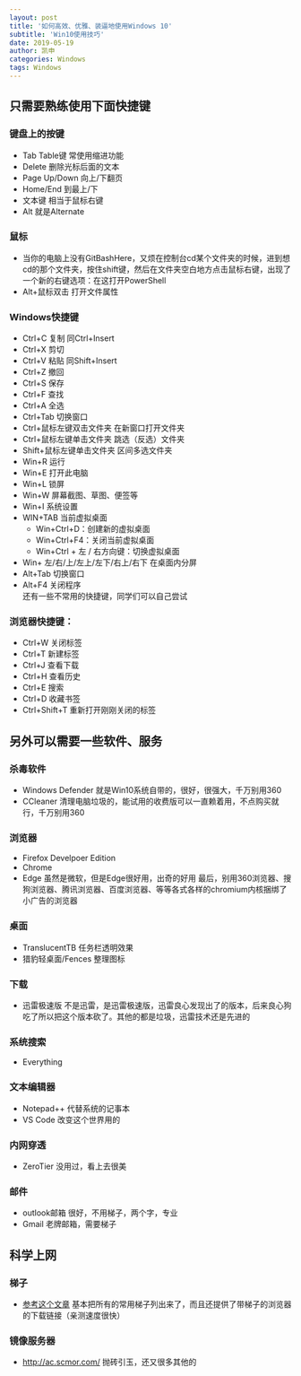 ```yaml
---
layout: post
title: '如何高效、优雅、装逼地使用Windows 10'
subtitle: 'Win10使用技巧'
date: 2019-05-19
author: 凯申
categories: Windows
tags: Windows
---
```

## 只需要熟练使用下面快捷键  

### 键盘上的按键  
+ Tab Table键 常使用缩进功能  
+ Delete 删除光标后面的文本  
+ Page Up/Down 向上/下翻页  
+ Home/End 到最上/下  
+ 文本键 相当于鼠标右键  
+ Alt 就是Alternate  

### 鼠标
+ 当你的电脑上没有GitBashHere，又烦在控制台cd某个文件夹的时候，进到想cd的那个文件夹，按住shift键，然后在文件夹空白地方点击鼠标右键，出现了一个新的右键选项：在这打开PowerShell
+ Alt+鼠标双击 打开文件属性

### Windows快捷键  
+ Ctrl+C 复制 同Ctrl+Insert  
+ Ctrl+X 剪切  
+ Ctrl+V 粘贴 同Shift+Insert  
+ Ctrl+Z 撤回  
+ Ctrl+S 保存  
+ Ctrl+F 查找  
+ Ctrl+A 全选  
+ Ctrl+Tab 切换窗口  
+ Ctrl+鼠标左键双击文件夹 在新窗口打开文件夹  
+ Ctrl+鼠标左键单击文件夹  跳选（反选）文件夹  
+ Shift+鼠标左键单击文件夹 区间多选文件夹  
+ Win+R 运行  
+ Win+E 打开此电脑  
+ Win+L 锁屏  
+ Win+W 屏幕截图、草图、便签等  
+ Win+I 系统设置  
+ WIN+TAB 当前虚拟桌面
    + Win+Ctrl+D：创建新的虚拟桌面
    + Win+Ctrl+F4：关闭当前虚拟桌面
    + Win+Ctrl + 左 / 右方向键：切换虚拟桌面
+ Win+ 左/右/上/左上/左下/右上/右下 在桌面内分屏
+ Alt+Tab 切换窗口  
+ Alt+F4 关闭程序   
还有一些不常用的快捷键，同学们可以自己尝试  

### 浏览器快捷键：  
+ Ctrl+W 关闭标签  
+ Ctrl+T 新建标签  
+ Ctrl+J 查看下载  
+ Ctrl+H 查看历史  
+ Ctrl+E 搜索  
+ Ctrl+D 收藏书签
+ Ctrl+Shift+T 重新打开刚刚关闭的标签  

## 另外可以需要一些软件、服务
### 杀毒软件
+ Windows Defender 就是Win10系统自带的，很好，很强大，千万别用360
+ CCleaner 清理电脑垃圾的，能试用的收费版可以一直赖着用，不点购买就行，千万别用360

### 浏览器
+ Firefox Develpoer Edition
+ Chrome
+ Edge 虽然是微软，但是Edge很好用，出奇的好用
最后，别用360浏览器、搜狗浏览器、腾讯浏览器、百度浏览器、等等各式各样的chromium内核捆绑了小广告的浏览器

### 桌面
+ TranslucentTB 任务栏透明效果
+ 猎豹轻桌面/Fences 整理图标

### 下载
+ 迅雷极速版 不是迅雷，是迅雷极速版，迅雷良心发现出了的版本，后来良心狗吃了所以把这个版本砍了。其他的都是垃圾，迅雷技术还是先进的   

### 系统搜索
+ Everything

### 文本编辑器
+ Notepad++ 代替系统的记事本
+ VS Code 改变这个世界用的

### 内网穿透
+ ZeroTier 没用过，看上去很美

### 邮件
+ outlook邮箱 很好，不用梯子，两个字，专业
+ Gmail 老牌邮箱，需要梯子

## 科学上网

### 梯子
+ [参考这个文章](https://github.com/Alvin9999/new-pac/wiki) 基本把所有的常用梯子列出来了，而且还提供了带梯子的浏览器的下载链接（亲测速度很快）

### 镜像服务器
+ <http://ac.scmor.com/> 抛砖引玉，还又很多其他的

